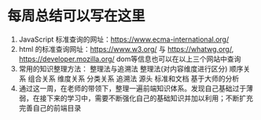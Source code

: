 # 每周总结可以写在这里
1.  JavaScript 标准查询的网址：https://www.ecma-international.org/
2. html 的标准查询网址：https://www.w3.org/ 与 https://whatwg.org/,   https://developer.mozilla.org/
dom等信息也可以在以上三个网站中查询
3. 常用的知识整理方法： 整理法与追溯法
    整理法(对内容维度进行区分)
        顺序关系
        组合关系
        维度关系
        分类关系
    追溯法
        源头
        标准和文档
        基于大师的分析
4. 通过这一周，在老师的带领下，整理一遍前端知识体系。发现自己基础过于薄弱，在接下来的学习中，需要不断强化自己的基础知识并加以利用；不断扩充完善自己的前端目录